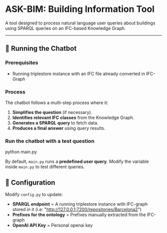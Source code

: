 # **ASK-BIM: Building Information Tool**
A tool designed to process natural language user queries about buildings using SPARQL queries on an IFC-based Knowledge Graph.

---

## 🚀 Running the Chatbot

### Prerequisites
- Running triplestore instance with an IFC file already converted in IFC-Graph

### Process
The chatbot follows a multi-step process where it:
1. **Simplifies the question** (if necessary).
2. **Identifies relevant IFC classes** from the Knowledge Graph.
3. **Generates a SPARQL query** to fetch data.
4. **Produces a final answer** using query results.

### Run the chatbot with a test question

python main.py

By default, `main.py` runs a **predefined user query**. Modify the variable inside `main.py` to test different queries.

## 📝 Configuration
Modify `config.py` to update:
- **SPARQL endpoint** = A running triplestore instance with IFC-graph stored in it (i.e: "http://127.0.0.1:7200/repositories/Barcelona2")
- **Prefixes for the ontology** = Prefixes manually extracted from the IFC-graph
- **OpenAI API Key** = Personal openai key
